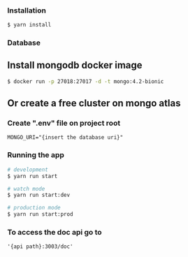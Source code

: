 ### Installation

```bash
$ yarn install
```

### Database
## Install mongodb docker image 
```bash
$ docker run -p 27018:27017 -d -t mongo:4.2-bionic
```

## Or create a free cluster on mongo atlas

### Create ".env" file on project root
```
MONGO_URI="{insert the database uri}"
```

### Running the app

```bash
# development
$ yarn run start

# watch mode
$ yarn run start:dev

# production mode
$ yarn run start:prod
```

### To access the doc api go to
```
'{api path}:3003/doc'
```